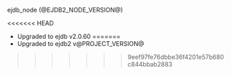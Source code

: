 ejdb_node (@EJDB2_NODE_VERSION@)

<<<<<<< HEAD
- Upgraded to ejdb v2.0.60
=======
- Upgraded to ejdb2 v@PROJECT_VERSION@
>>>>>>> 9eef97fe76dbbe36f4201e57b680c844bbab2883
